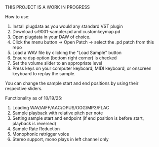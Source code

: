 THIS PROJECT IS A WORK IN PROGRESS

How to use:
  1. Install plugdata as you would any standard VST plugin
  2. Download sr9001-sampler.pd and customkeymap.pd
  3. Open plugdata in your DAW of choice.
  4. Click the menu button -> Open Patch -> select the .pd patch from this repo
  5. Load a WAV file by clicking the "Load Sample" button
  6. Ensure dsp option (bottom right corner) is checked
  7. Set the volume slider to an appropriate level
  8. Press keys on your computer keyboard, MIDI keyboard, or onscreen keyboard to replay the sample.

You can change the sample start and end positions by using their respective sliders.

Functionality as of 10/19/25:
  1. Loading WAV/AIFF/AAC/OPUS/OGG/MP3/FLAC
  2. Sample playback with relative pitch per note
  3. Setting sample start and endpoint (if end position is before start, playback is reversed)
  4. Sample Rate Reduction
  5. Monophonic retrigger voice
  6. Stereo support, mono plays in left channel only
